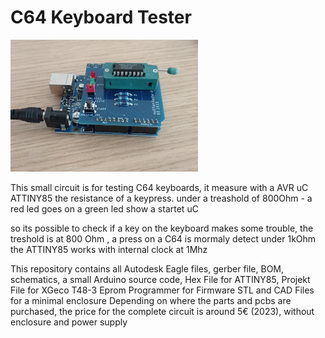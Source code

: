 # C64 Keyboard Tester

<img src="https://github.com/Tishima/myDRAMTester/blob/main/myDRAM%20Tester/pictures/myDRAMTester_complete.jpg" width="300" alt="C64 myPLATester shield">

This small circuit is for testing C64 keyboards, it measure with a AVR uC ATTINY85 the resistance of a keypress.
under a treashold of 800Ohm - a red led goes on
a green led show a startet uC

so its possible to check if a key on the keyboard makes some trouble, the treshold is at 800 Ohm , a press on a C64 is mormaly detect under 1kOhm
the ATTINY85 works with internal clock at 1Mhz


This repository contains all Autodesk Eagle files, gerber file, BOM, schematics, a small Arduino source code, Hex File for ATTINY85, Projekt File for XGeco T48-3 Eprom Programmer for Firmware
STL and CAD Files for a minimal enclosure
Depending on where the parts and pcbs are purchased, the price for the complete circuit is around 5€ (2023), without enclosure and power supply

